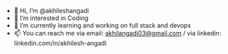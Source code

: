 - 👋 Hi, I’m @akhileshangadi
- 👀 I’m interested in Coding
- 🌱 I’m currently learning and working on full stack and devops
- 📫 You can reach me via email: akhilangadi03@gmail.com / via linkedin: linkedin.com/in/akhilesh-angadi

<!---
akhileshangadi/akhileshangadi is a ✨ special ✨ repository because its `README.md` (this file) appears on your GitHub profile.
You can click the Preview link to take a look at your changes.
--->
